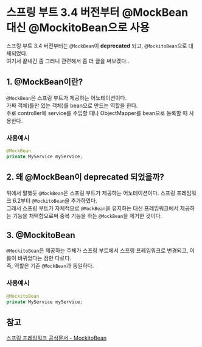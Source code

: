# 스프링 부트 3.4 버전부터 @MockBean 대신 @MockitoBean으로 사용

스프링 부트 3.4 버전부터는 `@MockBean`이 **deprecated** 되고, `@MockitoBean`으로 대체되었다.  
여기서 끝내긴 좀 그러니 관련해서 좀 더 글을 써보겠다..

## 1. @MockBean이란?
`@MockBean`은 스프링 부트가 제공하는 어노테이션이다.  
가짜 객체(틀만 있는 객체)를 bean으로 만드는 역할을 한다.  
주로 controller에 service를 주입할 때나 ObjectMapper를 bean으로 등록할 때 사용한다.

### 사용예시
``` java
@MockBean
private MyService myService;
```

## 2. 왜 @MockBean이 deprecated 되었을까?

위에서 말했듯 `@MockBean`은 스프링 부트가 제공하는 어노테이션이다. 스프링 프레임워크 6.2부터 `@MockitoBean`을 추가하였다.  
그래서 스프링 부트가 자체적으로 `@MockBean`을 유지하는 대신 프레임워크에서 제공하는 기능을 채택함으로써 중복 기능을 하는 `@MockBean`을 제거한 것이다.

## 3. @MockitoBean
`@MockitoBean`은 제공하는 주체가 스프링 부트에서 스프링 프레임워크로 변경되고, 이름이 바뀌었다는 점만 다르다.  
즉, 역할은 기존 `@MockBean`과 동일하다.

### 사용예시
``` java
@MockitoBean
private MyService myService;
```

## 참고
[스프링 프레임워크 공식문서 - MockitoBean](https://docs.spring.io/spring-framework/reference/testing/annotations/integration-spring/annotation-mockitobean.html)